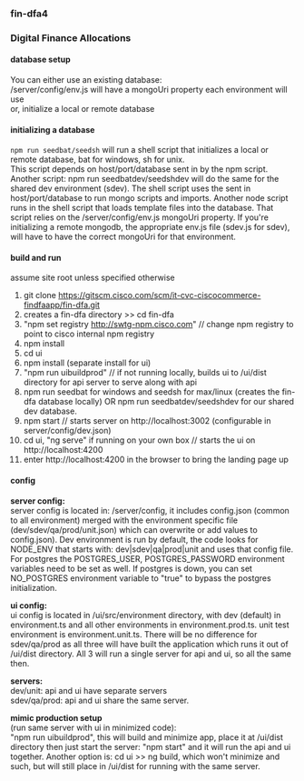 ### fin-dfa4
### Digital Finance Allocations  
  
#### database setup
You can either use an existing database:  
 /server/config/env.js will have a mongoUri property each environment will use  
or, initialize a local or remote database

#### initializing a database
<code>npm run seedbat/seedsh</code> will run a shell script that initializes a local or remote database, bat for windows, sh for unix.  
This script depends on host/port/database sent in by the npm script. Another script: npm run seedbatdev/seedshdev will do the same for the shared dev environment (sdev). The shell script uses the sent in host/port/database to run mongo scripts and imports. Another node script runs in the shell script that loads template files into the database. That script relies on the /server/config/env.js mongoUri property. If you're initializing a remote mongodb, the appropriate env.js file (sdev.js for sdev), will have to have the correct mongoUri for that environment.


#### build and run                                     
assume site root unless specified otherwise
1. git clone https://gitscm.cisco.com/scm/it-cvc-ciscocommerce-findfaapp/fin-dfa.git
2. creates a fin-dfa directory >> cd fin-dfa  
3. "npm set registry http://swtg-npm.cisco.com" // change npm registry to point to cisco internal npm registry
4. npm install
5. cd ui
6. npm install (separate install for ui)
7. "npm run uibuildprod" // if not running locally, builds ui to /ui/dist directory for api server to serve along with api
8. npm run seedbat for windows and seedsh for max/linux (creates the fin-dfa database locally) OR npm run seedbatdev/seedshdev for our shared dev database.
9. npm start // starts server on http://localhost:3002 (configurable in server/config/dev.json)
10. cd ui, "ng serve" if running on your own box // starts the ui on http://localhost:4200  
11. enter http://localhost:4200 in the browser to bring the landing page up

#### config
**server config:**  
server config is located in: /server/config, it includes config.json (common to all environment) merged with the environment specific file (dev/sdev/qa/prod/unit.json) which can overwrite or add values to config.json). Dev environment is run by default, the code looks for NODE_ENV that starts with: dev|sdev|qa|prod|unit and uses that config file. For postgres the POSTGRES_USER, POSTGRES_PASSWORD environment variables need to be set as well. If postgres is down, you can set NO_POSTGRES environment variable to "true" to bypass the postgres initialization. 
  
**ui config:**  
ui config is located in /ui/src/environment directory, with dev (default) in environment.ts and all other environments in environment.prod.ts. unit test environment is environment.unit.ts. There will be no difference for sdev/qa/prod as all three will have built the application which runs it out of /ui/dist directory. All 3 will run a single server for api and ui, so all the same then.
  
**servers:**  
dev/unit: api and ui have separate servers  
sdev/qa/prod: api and ui share the same server.  
  
**mimic production setup**  
 (run same server with ui in minimized code):  
"npm run uibuildprod", this will build and minimize app, place it at /ui/dist directory then just start the server: "npm start" and it will run the api and ui together. Another option is: cd ui >> ng build, which won't minimize and such, but will still place in /ui/dist for running with the same server.




